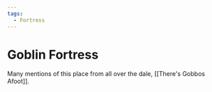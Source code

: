 ```yaml
---
tags:
  - Fortress
---
```

# Goblin Fortress 


Many mentions of this place from all over the dale, [[There's Gobbos Afoot]].

